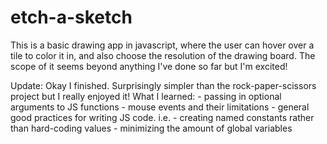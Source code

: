 # etch-a-sketch

This is a basic drawing app in javascript, where the user can hover over a tile to color it in, and also choose the resolution of the drawing board. The scope of it seems beyond anything I've done so far but I'm excited!

Update: Okay I finished. Surprisingly simpler than the rock-paper-scissors project but I really enjoyed it!
What I learned:
    - passing in optional arguments to JS functions
    - mouse events and their limitations
    - general good practices for writing JS code. i.e.
        - creating named constants rather than hard-coding values
        - minimizing the amount of global variables